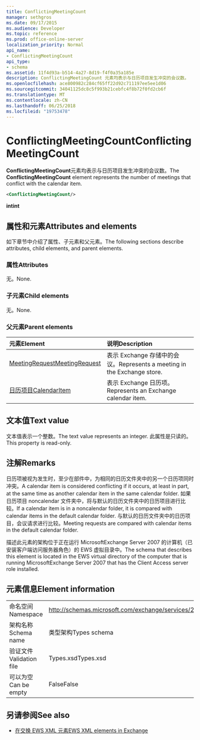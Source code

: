 ```yaml
---
title: ConflictingMeetingCount
manager: sethgros
ms.date: 09/17/2015
ms.audience: Developer
ms.topic: reference
ms.prod: office-online-server
localization_priority: Normal
api_name:
- ConflictingMeetingCount
api_type:
- schema
ms.assetid: 11f4d93a-b514-4a27-8d19-f4f0a35a185e
description: ConflictingMeetingCount 元素均表示与日历项目发生冲突的会议数。
ms.openlocfilehash: ace800982c284cf65ff22d92c711197ee5ee1d06
ms.sourcegitcommit: 34041125dc8c5f993b21cebfc4f8b72f0fd2cb6f
ms.translationtype: MT
ms.contentlocale: zh-CN
ms.lasthandoff: 06/25/2018
ms.locfileid: "19753478"
---
```

# <a name="conflictingmeetingcount"></a><span data-ttu-id="59074-103">ConflictingMeetingCount</span><span class="sxs-lookup"><span data-stu-id="59074-103">ConflictingMeetingCount</span></span>

<span data-ttu-id="59074-104">**ConflictingMeetingCount**元素均表示与日历项目发生冲突的会议数。</span><span class="sxs-lookup"><span data-stu-id="59074-104">The **ConflictingMeetingCount** element represents the number of meetings that conflict with the calendar item.</span></span> 
  
```xml
<ConflictingMeetingCount/>
```

 <span data-ttu-id="59074-105">**int**</span><span class="sxs-lookup"><span data-stu-id="59074-105">**int**</span></span>
## <a name="attributes-and-elements"></a><span data-ttu-id="59074-106">属性和元素</span><span class="sxs-lookup"><span data-stu-id="59074-106">Attributes and elements</span></span>

<span data-ttu-id="59074-107">如下章节中介绍了属性、子元素和父元素。</span><span class="sxs-lookup"><span data-stu-id="59074-107">The following sections describe attributes, child elements, and parent elements.</span></span>
  
### <a name="attributes"></a><span data-ttu-id="59074-108">属性</span><span class="sxs-lookup"><span data-stu-id="59074-108">Attributes</span></span>

<span data-ttu-id="59074-109">无。</span><span class="sxs-lookup"><span data-stu-id="59074-109">None.</span></span>
  
### <a name="child-elements"></a><span data-ttu-id="59074-110">子元素</span><span class="sxs-lookup"><span data-stu-id="59074-110">Child elements</span></span>

<span data-ttu-id="59074-111">无。</span><span class="sxs-lookup"><span data-stu-id="59074-111">None.</span></span>
  
### <a name="parent-elements"></a><span data-ttu-id="59074-112">父元素</span><span class="sxs-lookup"><span data-stu-id="59074-112">Parent elements</span></span>

|<span data-ttu-id="59074-113">**元素**</span><span class="sxs-lookup"><span data-stu-id="59074-113">**Element**</span></span>|<span data-ttu-id="59074-114">**说明**</span><span class="sxs-lookup"><span data-stu-id="59074-114">**Description**</span></span>|
|:-----|:-----|
|[<span data-ttu-id="59074-115">MeetingRequest</span><span class="sxs-lookup"><span data-stu-id="59074-115">MeetingRequest</span></span>](meetingrequest.md) <br/> |<span data-ttu-id="59074-116">表示 Exchange 存储中的会议。</span><span class="sxs-lookup"><span data-stu-id="59074-116">Represents a meeting in the Exchange store.</span></span>  <br/> |
|[<span data-ttu-id="59074-117">日历项目</span><span class="sxs-lookup"><span data-stu-id="59074-117">CalendarItem</span></span>](calendaritem.md) <br/> |<span data-ttu-id="59074-118">表示 Exchange 日历项。</span><span class="sxs-lookup"><span data-stu-id="59074-118">Represents an Exchange calendar item.</span></span>  <br/> |
   
## <a name="text-value"></a><span data-ttu-id="59074-119">文本值</span><span class="sxs-lookup"><span data-stu-id="59074-119">Text value</span></span>

<span data-ttu-id="59074-120">文本值表示一个整数。</span><span class="sxs-lookup"><span data-stu-id="59074-120">The text value represents an integer.</span></span> <span data-ttu-id="59074-121">此属性是只读的。</span><span class="sxs-lookup"><span data-stu-id="59074-121">This property is read-only.</span></span>
  
## <a name="remarks"></a><span data-ttu-id="59074-122">注解</span><span class="sxs-lookup"><span data-stu-id="59074-122">Remarks</span></span>

<span data-ttu-id="59074-123">日历项被视为发生时，至少在部件中，为相同的日历文件夹中的另一个日历项同时冲突。</span><span class="sxs-lookup"><span data-stu-id="59074-123">A calendar item is considered conflicting if it occurs, at least in part, at the same time as another calendar item in the same calendar folder.</span></span> <span data-ttu-id="59074-124">如果日历项目 noncalendar 文件夹中，将与默认的日历文件夹中的日历项目进行比较。</span><span class="sxs-lookup"><span data-stu-id="59074-124">If a calendar item is in a noncalendar folder, it is compared with calendar items in the default calendar folder.</span></span> <span data-ttu-id="59074-125">与默认的日历文件夹中的日历项目，会议请求进行比较。</span><span class="sxs-lookup"><span data-stu-id="59074-125">Meeting requests are compared with calendar items in the default calendar folder.</span></span>
  
<span data-ttu-id="59074-126">描述此元素的架构位于正在运行 MicrosoftExchange Server 2007 的计算机（已安装客户端访问服务器角色）的 EWS 虚拟目录中。</span><span class="sxs-lookup"><span data-stu-id="59074-126">The schema that describes this element is located in the EWS virtual directory of the computer that is running MicrosoftExchange Server 2007 that has the Client Access server role installed.</span></span>
  
## <a name="element-information"></a><span data-ttu-id="59074-127">元素信息</span><span class="sxs-lookup"><span data-stu-id="59074-127">Element information</span></span>

|||
|:-----|:-----|
|<span data-ttu-id="59074-128">命名空间</span><span class="sxs-lookup"><span data-stu-id="59074-128">Namespace</span></span>  <br/> |http://schemas.microsoft.com/exchange/services/2006/types  <br/> |
|<span data-ttu-id="59074-129">架构名称</span><span class="sxs-lookup"><span data-stu-id="59074-129">Schema name</span></span>  <br/> |<span data-ttu-id="59074-130">类型架构</span><span class="sxs-lookup"><span data-stu-id="59074-130">Types schema</span></span>  <br/> |
|<span data-ttu-id="59074-131">验证文件</span><span class="sxs-lookup"><span data-stu-id="59074-131">Validation file</span></span>  <br/> |<span data-ttu-id="59074-132">Types.xsd</span><span class="sxs-lookup"><span data-stu-id="59074-132">Types.xsd</span></span>  <br/> |
|<span data-ttu-id="59074-133">可以为空</span><span class="sxs-lookup"><span data-stu-id="59074-133">Can be empty</span></span>  <br/> |<span data-ttu-id="59074-134">False</span><span class="sxs-lookup"><span data-stu-id="59074-134">False</span></span>  <br/> |
   
## <a name="see-also"></a><span data-ttu-id="59074-135">另请参阅</span><span class="sxs-lookup"><span data-stu-id="59074-135">See also</span></span>



- [<span data-ttu-id="59074-136">在交换 EWS XML 元素</span><span class="sxs-lookup"><span data-stu-id="59074-136">EWS XML elements in Exchange</span></span>](ews-xml-elements-in-exchange.md)

